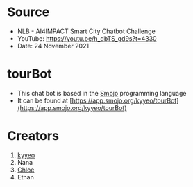 # Source
* NLB - AI4IMPACT Smart City Chatbot Challenge
* YouTube: https://youtu.be/h_dbTS_gd9s?t=4330
* Date: 24 November 2021

# tourBot
* This chat bot is based in the [Smojo](https://m.chatbot.university/) programming language
* It can be found at [https://app.smojo.org/kyyeo/tourBot](https://app.smojo.org/kyyeo/tourBot)

# Creators
1. [kyyeo](https://github.com/kyyeo)
2. Nana
3. [Chloe](https://github.com/Khloeli/)
4. Ethan
